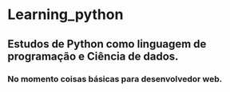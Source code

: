 # Learning_python
## Estudos de Python como linguagem de programação e Ciência de dados.

### No momento coisas básicas para desenvolvedor web.
